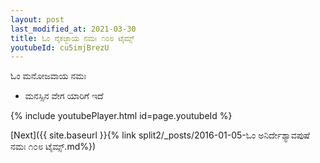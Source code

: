```yaml
---
layout: post
last_modified_at: 2021-03-30
title: ಓಂ ನೈಕಜ್ಜಾಯ ನಮಃ ೧೦೮ ಟೈಮ್ಸ್
youtubeId: cu5imjBrezU
---
```

 
 
 ಓಂ ಮನೋಜವಾಯ ನಮಃ  
 
 -  ಮನಸ್ಸಿನ ವೇಗ ಯಾರಿಗೆ ಇದೆ 
 
  
 
  
 
 
 
 
 
 


{% include youtubePlayer.html id=page.youtubeId %}
 
[Next]({{ site.baseurl }}{% link  split2/_posts/2016-01-05-ಓಂ ಅನಿರ್ದೇಶ್ಯಾವಪುಷೆ ನಮಃ ೧೦೮ ಟೈಮ್ಸ್.md%})
 
